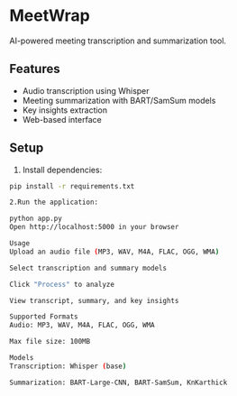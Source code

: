# MeetWrap

AI-powered meeting transcription and summarization tool.

## Features

- Audio transcription using Whisper
- Meeting summarization with BART/SamSum models
- Key insights extraction
- Web-based interface

## Setup

1. Install dependencies:
```bash
pip install -r requirements.txt

2.Run the application:

python app.py
Open http://localhost:5000 in your browser

Usage
Upload an audio file (MP3, WAV, M4A, FLAC, OGG, WMA)

Select transcription and summary models

Click "Process" to analyze

View transcript, summary, and key insights

Supported Formats
Audio: MP3, WAV, M4A, FLAC, OGG, WMA

Max file size: 100MB

Models
Transcription: Whisper (base)

Summarization: BART-Large-CNN, BART-SamSum, KnKarthick

